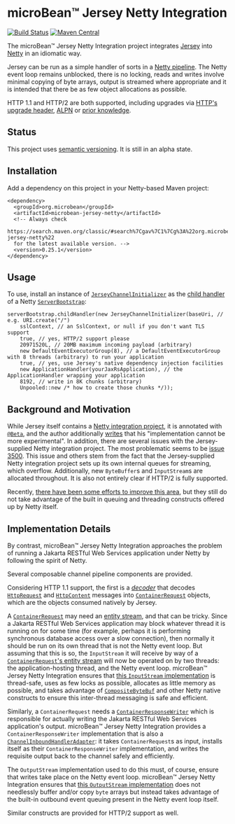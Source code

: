 # microBean™ Jersey Netty Integration

[![Build Status](https://travis-ci.com/microbean/microbean-jersey-netty.svg?branch=master)](https://travis-ci.com/microbean/microbean-jersey-netty)
[![Maven Central](https://maven-badges.herokuapp.com/maven-central/org.microbean/microbean-jersey-netty/badge.svg)](https://maven-badges.herokuapp.com/maven-central/org.microbean/microbean-jersey-netty)

The microBean™ Jersey Netty Integration project integrates
[Jersey](https://jersey.github.io/) into [Netty](https://netty.io) in
an idiomatic way.

Jersey can be run as a simple handler of sorts in a [Netty
pipeline](http://tutorials.jenkov.com/netty/netty-channelpipeline.html).
The Netty event loop remains unblocked, there is no locking, reads and
writes involve minimal copying of byte arrays, output is streamed
where appropriate and it is intended that there be as few object
allocations as possible.

HTTP 1.1 and HTTP/2 are both supported, including upgrades via [HTTP's
upgrade
header](https://svn.tools.ietf.org/svn/wg/httpbis/specs/rfc7230.html#header.upgrade),
[ALPN](https://www.rfc-editor.org/rfc/rfc7301#page-2) or [prior
knowledge](https://http2.github.io/http2-spec/#known-http).

## Status

This project uses [semantic versioning](https://semver.org/).  It is
still in an alpha state.

## Installation

Add a dependency on this project in your Netty-based Maven project:

```
<dependency>
  <groupId>org.microbean</groupId>
  <artifactId>microbean-jersey-netty</artifactId>
  <!-- Always check
  https://search.maven.org/classic/#search%7Cgav%7C1%7Cg%3A%22org.microbean%22%20AND%20a%3A%22microbean-jersey-netty%22
  for the latest available version. -->
  <version>0.25.1</version>
</dependency>
```

## Usage

To use, install an instance of
[`JerseyChannelInitializer`](https://microbean.github.io/microbean-jersey-netty/apidocs/org/microbean/jersey/netty/JerseyChannelInitializer.html)
as the [child
handler](https://netty.io/4.1/api/io/netty/bootstrap/ServerBootstrap.html#childHandler-io.netty.channel.ChannelHandler-)
of a Netty
[`ServerBootstrap`](https://netty.io/4.1/api/io/netty/bootstrap/ServerBootstrap.html):

    serverBootstrap.childHandler(new JerseyChannelInitializer(baseUri, // e.g. URI.create("/")
        sslContext, // an SslContext, or null if you don't want TLS support
        true, // yes, HTTP/2 support please
        20971520L, // 20MB maximum incoming payload (arbitrary)
        new DefaultEventExecutorGroup(8), // a DefaultEventExecutorGroup with 8 threads (arbitrary) to run your application
        true, // yes, use Jersey's native dependency injection facilities
        new ApplicationHandler(yourJaxRsApplication), // the ApplicationHandler wrapping your application
        8192, // write in 8K chunks (arbitrary)
        Unpooled::new /* how to create those chunks */));

## Background and Motivation

While Jersey itself contains a [Netty integration
project](https://github.com/eclipse-ee4j/jersey/tree/master/containers/netty-http),
it is annotated with
[`@Beta`](https://eclipse-ee4j.github.io/jersey.github.io/apidocs/latest/jersey/org/glassfish/jersey/Beta.html),
and the author additionally
[writes](https://github.com/eclipse-ee4j/jersey/blob/8dcfed4836d26c57ef78be68214d186e9ca78b84/containers/netty-http/src/main/java/org/glassfish/jersey/netty/httpserver/JerseyHttp2ServerHandler.java#L50)
that his "implementation cannot be more experimental".  In addition,
there are several issues with the Jersey-supplied Netty integration
project.  The most problematic seems to be [issue
3500](https://github.com/eclipse-ee4j/jersey/issues/3500).  This issue
and others stem from the fact that the Jersey-supplied Netty
integration project sets up its own internal queues for streaming,
which overflow.  Additionally, new `ByteBuffer`s and `InputStream`s
are allocated throughout.  It is also not entirely clear if HTTP/2 is
fully supported.

Recently, [there have been some efforts to improve this
area](https://github.com/eclipse-ee4j/jersey/commit/8dcfed4836d26c57ef78be68214d186e9ca78b84),
but they still do not take advantage of the built in queuing and
threading constructs offered up by Netty itself.

## Implementation Details

By contrast, microBean™ Jersey Netty Integration approaches the
problem of running a Jakarta RESTful Web Services application under
Netty by following the spirit of Netty.

Several composable channel pipeline components are provided.

Considering HTTP 1.1 support, the first is a
[_decoder_](https://netty.io/4.1/api/io/netty/handler/codec/MessageToMessageDecoder.html)
that decodes
[`HttpRequest`](https://netty.io/4.1/api/io/netty/handler/codec/http/HttpRequest.html)
and
[`HttpContent`](https://netty.io/4.1/api/io/netty/handler/codec/http/HttpContent.html)
messages into
[`ContainerRequest`](https://eclipse-ee4j.github.io/jersey.github.io/apidocs/latest/jersey/org/glassfish/jersey/server/ContainerRequest.html)
objects, which are the objects consumed natively by Jersey.

A
[`ContainerRequest`](https://eclipse-ee4j.github.io/jersey.github.io/apidocs/latest/jersey/org/glassfish/jersey/server/ContainerRequest.html)
may need an [entity
stream](https://eclipse-ee4j.github.io/jersey.github.io/apidocs/latest/jersey/org/glassfish/jersey/server/ContainerRequest.html#setEntityStream-java.io.InputStream-),
and that can be tricky.  Since a Jakarta RESTful Web Services
application may block whatever thread it is running on for some time
(for example, perhaps it is performing synchronous database access
over a slow connection), then normally it should be run on its own
thread that is not the Netty event loop.  But assuming that this is
so, the `InputStream` it will receive by way of a
[`ContainerRequest`'s entity
stream](https://eclipse-ee4j.github.io/jersey.github.io/apidocs/latest/jersey/org/glassfish/jersey/server/ContainerRequest.html#setEntityStream-java.io.InputStream-)
will now be operated on by two threads: the application-hosting
thread, and the Netty event loop.  microBean™ Jersey Netty Integration
ensures that [this `InputStream`
implementation](https://microbean.github.io/microbean-jersey-netty/apidocs/org/microbean/jersey/netty/TerminableByteBufInputStream.html)
is thread-safe, uses as few locks as possible, allocates as little
memory as possible, and takes advantage of
[`CompositeByteBuf`](https://netty.io/4.1/api/io/netty/buffer/CompositeByteBuf.html)
and other Netty native constructs to ensure this inter-thread
messaging is safe and efficient.

Similarly, a `ContainerRequest` needs a
[`ContainerResponseWriter`](https://eclipse-ee4j.github.io/jersey.github.io/apidocs/latest/jersey/org/glassfish/jersey/server/spi/ContainerResponseWriter.html#writeResponseStatusAndHeaders-long-org.glassfish.jersey.server.ContainerResponse-)
which is responsible for actually writing the Jakarta RESTful Web
Services application's output.  microBean™ Jersey Netty Integration
provides a `ContainerResponseWriter` implementation that is also a
[`ChannelInboundHandlerAdapter`](https://netty.io/4.1/api/io/netty/channel/ChannelInboundHandlerAdapter.html):
it takes `ContainerRequest`s as input, installs itself as their
`ContainerResponseWriter` implementation, and writes the requisite
output back to the channel safely and efficiently.

The `OutputStream` implementation used to do this must, of course,
ensure that writes take place on the Netty event loop.  microBean™
Jersey Netty Integration ensures that [this `OutputStream`
implementation](https://microbean.github.io/microbean-jersey-netty/apidocs/org/microbean/jersey/netty/ByteBufBackedChannelOutboundInvokingHttpContentOutputStream.html)
does not needlessly buffer and/or copy `byte` arrays but instead takes
advantage of the built-in outbound event queuing present in the Netty
event loop itself.

Similar constructs are provided for HTTP/2 support as well.
